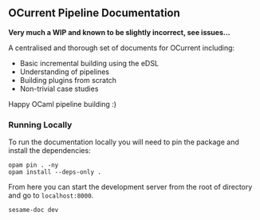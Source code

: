 OCurrent Pipeline Documentation
-------------------------------

**Very much a WIP and known to be slightly incorrect, see issues...**

A centralised and thorough set of documents for OCurrent including: 

   - Basic incremental building using the eDSL
   - Understanding of pipelines 
   - Building plugins from scratch 
   - Non-trivial case studies 

Happy OCaml pipeline building :) 

### Running Locally 

To run the documentation locally you will need to pin the package and install the dependencies: 

```
opam pin . -ny 
opam install --deps-only . 
```

From here you can start the development server from the root of directory and go to `localhost:8000`. 

```
sesame-doc dev
```
